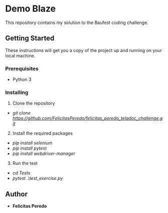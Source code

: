 # Demo Blaze 

This repository contains my solution to the Baufest coding challenge.

## Getting Started

These instructions will get you a copy of the project up and running on your local machine.

### Prerequisites

- Python 3

### Installing

1. Clone the repository

- _git clone https://github.com/FelicitasPeredo/felicitas_peredo_teladoc_challenge.git_

2. Install the required packages

- _pip install selenium_
- _pip install pytest_
- _pip install webdriver-manager_

3. Run the test

- _cd Tests_
- _pytest .\test_exercise.py_

## Author

- **Felicitas Peredo**
